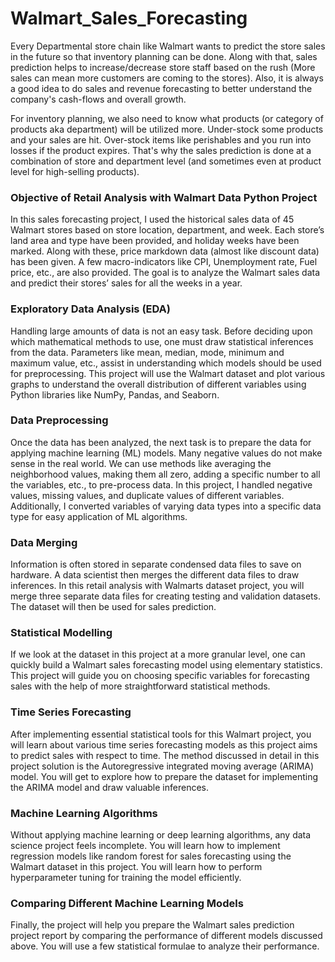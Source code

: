 # Walmart_Sales_Forecasting

Every Departmental store chain like Walmart wants to predict the store sales in the future so that inventory planning can be done. Along with that, sales prediction helps to increase/decrease store staff based on the rush (More sales can mean more customers are coming to the stores). Also, it is always a good idea to do sales and revenue forecasting to better understand the company's cash-flows and overall growth.

For inventory planning, we also need to know what products (or category of products aka department) will be utilized more. Under-stock some products and your sales are hit. Over-stock items like perishables and you run into losses if the product expires. That's why the sales prediction is done at a combination of store and department level (and sometimes even at product level for high-selling products).

### Objective of Retail Analysis with Walmart Data Python Project
In this sales forecasting project, I used the historical sales data of 45 Walmart stores based on store location, department, and week. Each store’s land area and type have been provided, and holiday weeks have been marked. Along with these, price markdown data (almost like discount data) has been given. A few macro-indicators like CPI, Unemployment rate, Fuel price, etc., are also provided. The goal is to analyze the Walmart sales data and predict their stores’ sales for all the weeks in a year.

### Exploratory Data Analysis (EDA)
Handling large amounts of data is not an easy task. Before deciding upon which mathematical methods to use, one must draw statistical inferences from the data. Parameters like mean, median, mode, minimum and maximum value, etc., assist in understanding which models should be used for preprocessing. This project will use the Walmart dataset and plot various graphs to understand the overall distribution of different variables using Python libraries like NumPy, Pandas, and Seaborn.

### Data Preprocessing
Once the data has been analyzed, the next task is to prepare the data for applying machine learning (ML) models. Many negative values do not make sense in the real world. We can use methods like averaging the neighborhood values, making them all zero, adding a specific number to all the variables, etc., to pre-process data. In this  project, I handled negative values, missing values, and duplicate values of different variables. Additionally, I converted variables of varying data types into a specific data type for easy application of ML algorithms.

### Data Merging
Information is often stored in separate condensed data files to save on hardware. A data scientist then merges the different data files to draw inferences. In this retail analysis with Walmarts dataset project, you will merge three separate data files for creating testing and validation datasets. The dataset will then be used for sales prediction.

### Statistical Modelling
If we look at the dataset in this project at a more granular level, one can quickly build a Walmart sales forecasting model using elementary statistics. This project will guide you on choosing specific variables for forecasting sales with the help of more straightforward statistical methods.

### Time Series Forecasting
After implementing essential statistical tools for this Walmart project, you will learn about various time series forecasting models as this project aims to predict sales with respect to time. The method discussed in detail in this project solution is the Autoregressive integrated moving average (ARIMA) model. You will get to explore how to prepare the dataset for implementing the ARIMA model and draw valuable inferences.

### Machine Learning Algorithms
Without applying machine learning or deep learning algorithms, any data science project feels incomplete. You will learn how to implement regression models like random forest for sales forecasting using the Walmart dataset in this project. You will learn how to perform hyperparameter tuning for training the model efficiently.

### Comparing Different Machine Learning Models
Finally, the project will help you prepare the Walmart sales prediction project report by comparing the performance of different models discussed above. You will use a few statistical formulae to analyze their performance.
